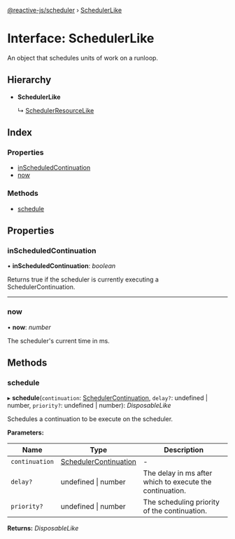 [@reactive-js/scheduler](../README.md) › [SchedulerLike](schedulerlike.md)

# Interface: SchedulerLike

An object that schedules units of work on a runloop.

## Hierarchy

* **SchedulerLike**

  ↳ [SchedulerResourceLike](schedulerresourcelike.md)

## Index

### Properties

* [inScheduledContinuation](schedulerlike.md#inscheduledcontinuation)
* [now](schedulerlike.md#now)

### Methods

* [schedule](schedulerlike.md#schedule)

## Properties

###  inScheduledContinuation

• **inScheduledContinuation**: *boolean*

Returns true if the scheduler is currently executing a SchedulerContinuation.

___

###  now

• **now**: *number*

The scheduler's current time in ms.

## Methods

###  schedule

▸ **schedule**(`continuation`: [SchedulerContinuation](schedulercontinuation.md), `delay?`: undefined | number, `priority?`: undefined | number): *DisposableLike*

Schedules a continuation to be execute on the scheduler.

**Parameters:**

Name | Type | Description |
------ | ------ | ------ |
`continuation` | [SchedulerContinuation](schedulercontinuation.md) | - |
`delay?` | undefined &#124; number | The delay in ms after which to execute the continuation. |
`priority?` | undefined &#124; number | The scheduling priority of the continuation.  |

**Returns:** *DisposableLike*
